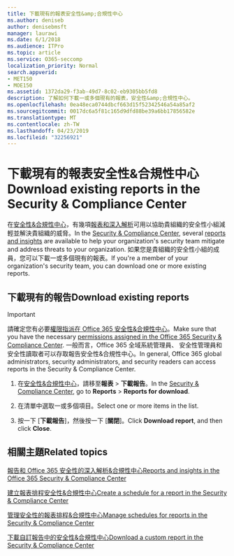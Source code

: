 ```yaml
---
title: 下載現有的報表安全性&amp;合規性中心
ms.author: deniseb
author: denisebmsft
manager: laurawi
ms.date: 6/1/2018
ms.audience: ITPro
ms.topic: article
ms.service: O365-seccomp
localization_priority: Normal
search.appverid:
- MET150
- MOE150
ms.assetid: 1372da29-f3ab-49d7-8c02-eb9305bb5fd8
description: 了解如何下載一或多個現有的報表，安全性&amp;合規性中心。
ms.openlocfilehash: 0ea48eca0744dbcf663d15f52342546a54a85af2
ms.sourcegitcommit: 0017dc6a5f81c165d9dfd88be39a6bb17856582e
ms.translationtype: MT
ms.contentlocale: zh-TW
ms.lasthandoff: 04/23/2019
ms.locfileid: "32256921"
---
```

# <a name="download-existing-reports-in-the-security-amp-compliance-center"></a><span data-ttu-id="634f9-103">下載現有的報表安全性&amp;合規性中心</span><span class="sxs-lookup"><span data-stu-id="634f9-103">Download existing reports in the Security &amp; Compliance Center</span></span>

<span data-ttu-id="634f9-104">在[安全性&amp;合規性中心](https://protection.office.com)，有幾項[報表和深入解析](reports-and-insights-in-security-and-compliance.md)可用以協助貴組織的安全性小組減輕並解決貴組織的威脅。</span><span class="sxs-lookup"><span data-stu-id="634f9-104">In the [Security &amp; Compliance Center](https://protection.office.com), several [reports and insights](reports-and-insights-in-security-and-compliance.md) are available to help your organization's security team mitigate and address threats to your organization.</span></span> <span data-ttu-id="634f9-105">如果您是貴組織的安全性小組的成員，您可以下載一或多個現有的報表。</span><span class="sxs-lookup"><span data-stu-id="634f9-105">If you're a member of your organization's security team, you can download one or more existing reports.</span></span> 
  
## <a name="download-existing-reports"></a><span data-ttu-id="634f9-106">下載現有的報告</span><span class="sxs-lookup"><span data-stu-id="634f9-106">Download existing reports</span></span>

> [!IMPORTANT]
> <span data-ttu-id="634f9-107">請確定您有必要[權限指派在 Office 365 安全性&amp;合規性中心](permissions-in-the-security-and-compliance-center.md)。</span><span class="sxs-lookup"><span data-stu-id="634f9-107">Make sure that you have the necessary [permissions assigned in the Office 365 Security &amp; Compliance Center](permissions-in-the-security-and-compliance-center.md).</span></span> <span data-ttu-id="634f9-108">一般而言，Office 365 全域系統管理員、 安全性管理員和安全性讀取者可以存取報告安全性&amp;合規性中心。</span><span class="sxs-lookup"><span data-stu-id="634f9-108">In general, Office 365 global administrators, security administrators, and security readers can access reports in the Security &amp; Compliance Center.</span></span> 
  
1. <span data-ttu-id="634f9-109">在[安全性&amp;合規性中心](https://protection.office.com)，請移至**報表** \> **下載報告**。</span><span class="sxs-lookup"><span data-stu-id="634f9-109">In the [Security &amp; Compliance Center](https://protection.office.com), go to **Reports** \> **Reports for download**.</span></span>
    
2. <span data-ttu-id="634f9-110">在清單中選取一或多個項目。</span><span class="sxs-lookup"><span data-stu-id="634f9-110">Select one or more items in the list.</span></span>
    
3. <span data-ttu-id="634f9-111">按一下 [**下載報告**]，然後按一下 [**關閉**]。</span><span class="sxs-lookup"><span data-stu-id="634f9-111">Click **Download report**, and then click **Close**.</span></span>
    
## <a name="related-topics"></a><span data-ttu-id="634f9-112">相關主題</span><span class="sxs-lookup"><span data-stu-id="634f9-112">Related topics</span></span>

[<span data-ttu-id="634f9-113">報告和 Office 365 安全性的深入解析&amp;合規性中心</span><span class="sxs-lookup"><span data-stu-id="634f9-113">Reports and insights in the Office 365 Security &amp; Compliance Center</span></span>](reports-and-insights-in-security-and-compliance.md)
  
[<span data-ttu-id="634f9-114">建立報表排程安全性&amp;合規性中心</span><span class="sxs-lookup"><span data-stu-id="634f9-114">Create a schedule for a report in the Security &amp; Compliance Center</span></span>](create-a-schedule-for-a-report.md)
  
[<span data-ttu-id="634f9-115">管理安全性的報表排程&amp;合規性中心</span><span class="sxs-lookup"><span data-stu-id="634f9-115">Manage schedules for reports in the Security &amp; Compliance Center</span></span>](manage-schedules-for-multiple-reports.md)
  
[<span data-ttu-id="634f9-116">下載自訂報告中的安全性&amp;合規性中心</span><span class="sxs-lookup"><span data-stu-id="634f9-116">Download a custom report in the Security &amp; Compliance Center</span></span>](set-up-and-download-a-custom-report.md)
  

